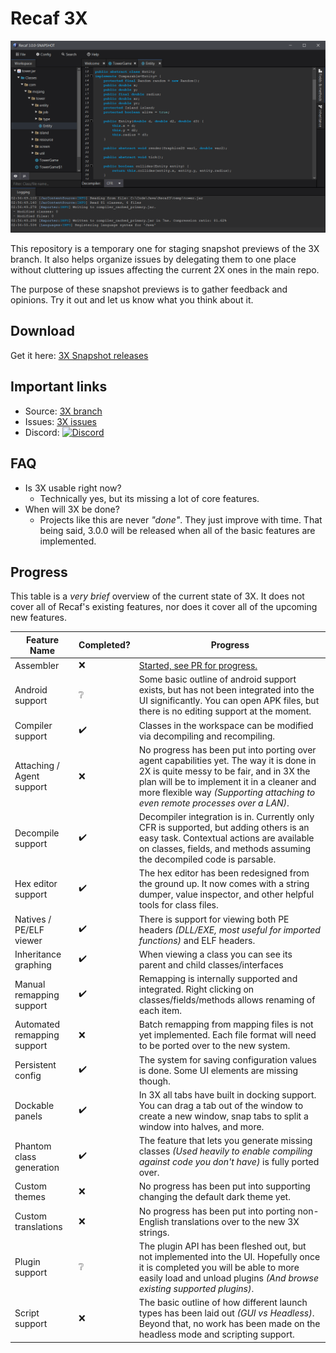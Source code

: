 # Recaf 3X 

![preview](media/preview.png)

This repository is a temporary one for staging snapshot previews of the 3X branch. 
It also helps organize issues by delegating them to one place without cluttering up issues affecting the current 2X ones in the main repo.

The purpose of these snapshot previews is to gather feedback and opinions. Try it out and let us know what you think about it.

## Download

Get it here: [3X Snapshot releases](https://github.com/Col-E/recaf-3x-issues/releases)

## Important links

* Source: [3X branch](https://github.com/Col-E/Recaf/tree/dev3)
* Issues: [3X issues](https://github.com/Col-E/recaf-3x-issues/issues)
* Discord: [![Discord](https://img.shields.io/discord/443258489146572810.svg?label=&logo=discord&logoColor=ffffff&color=7389D8&labelColor=6A7EC2)](https://discord.gg/Bya5HaA)

## FAQ

* Is 3X usable right now?
    * Technically yes, but its missing a lot of core features. 
* When will 3X be done?
    * Projects like this are never _"done"_. They just improve with time. That being said, 3.0.0 will be released when all of the basic features are implemented. 

## Progress

This table is a _very brief_ overview of the current state of 3X. It does not cover all of Recaf's existing features, nor does it cover all of the upcoming new features. 

| Feature Name                | Completed?         | Progress                                                     |
| --------------------------- | ------------------ | ------------------------------------------------------------ |
| Assembler                   | :x:                | [Started, see PR for progress.](https://github.com/Col-E/Recaf/pull/414)            |
| Android support             | :grey_question:    | Some basic outline of android support exists, but has not been integrated into the UI significantly. You can open APK files, but there is no editing support at the moment. |
| Compiler support            | :heavy_check_mark: | Classes in the workspace can be modified via decompiling and recompiling. |
| Attaching / Agent support   | :x:                | No progress has been put into porting over agent capabilities yet. The way it is done in 2X is quite messy to be fair, and in 3X the plan will be to implement it in a cleaner and more flexible way _(Supporting attaching to even remote processes over a LAN)_. |
| Decompile support           | :heavy_check_mark: | Decompiler integration is in. Currently only CFR is supported, but adding others is an easy task. Contextual actions are available on classes, fields, and methods assuming the decompiled code is parsable. |
| Hex editor support          | :heavy_check_mark: | The hex editor has been redesigned from the ground up. It now comes with a string dumper, value inspector, and other helpful tools for class files. |
| Natives / PE/ELF viewer     | :heavy_check_mark: | There is support for viewing both PE headers _(DLL/EXE, most useful for imported functions)_ and ELF headers. |
| Inheritance graphing        | :heavy_check_mark: | When viewing a class you can see its parent and child classes/interfaces |
| Manual remapping support    | :heavy_check_mark: | Remapping is internally supported and integrated. Right clicking on classes/fields/methods allows renaming of each item. |
| Automated remapping support | :x:                | Batch remapping from mapping files is not yet implemented. Each file format will need to be ported over to the new system. |
| Persistent config           | :heavy_check_mark: | The system for saving configuration values is done. Some UI elements are missing though. |
| Dockable panels             | :heavy_check_mark: | In 3X all tabs have built in docking support. You can drag a tab out of the window to create a new window, snap tabs to split a window into halves, and more. |
| Phantom class generation    | :heavy_check_mark: | The feature that lets you generate missing classes _(Used heavily to enable compiling against code you don't have)_ is fully ported over. |
| Custom themes               | :x:                | No progress has been put into supporting changing the default dark theme yet. |
| Custom translations         | :x:                | No progress has been put into porting non-English translations over to the new 3X strings. |
| Plugin support              | :grey_question:    | The plugin API has been fleshed out, but not implemented into the UI. Hopefully once it is completed you will be able to more easily load and unload plugins _(And browse existing supported plugins)_. |
| Script support              | :x:                | The basic outline of how different launch types has been laid out _(GUI vs Headless)_. Beyond that, no work has been made on the headless mode and scripting support. |
